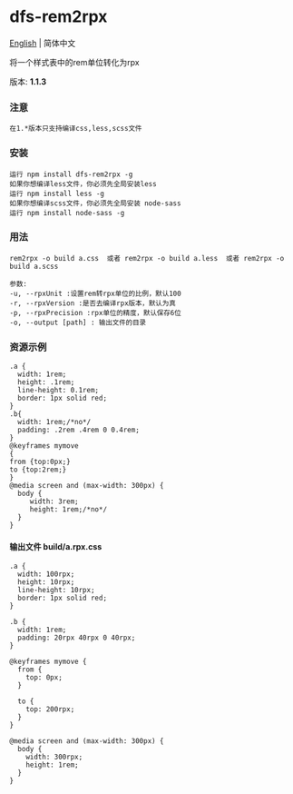 # dfs-rem2rpx
[English](./README.md) | 简体中文

将一个样式表中的rem单位转化为rpx

版本: **1.1.3**
### 注意 
    在1.*版本只支持编译css,less,scss文件

### 安装

    运行 npm install dfs-rem2rpx -g
    如果你想编译less文件，你必须先全局安装less
    运行 npm install less -g
    如果你想编译scss文件，你必须先全局安装 node-sass
    运行 npm install node-sass -g

### 用法

```
rem2rpx -o build a.css  或者 rem2rpx -o build a.less  或者 rem2rpx -o build a.scss

参数:
-u, --rpxUnit :设置rem转rpx单位的比例，默认100
-r, --rpxVersion :是否去编译rpx版本，默认为真
-p, --rpxPrecision :rpx单位的精度，默认保存6位
-o, --output [path] : 输出文件的目录 
```

### 资源示例


```
.a {
  width: 1rem;
  height: .1rem;
  line-height: 0.1rem;
  border: 1px solid red;
}
.b{
  width: 1rem;/*no*/
  padding: .2rem .4rem 0 0.4rem;
}
@keyframes mymove
{
from {top:0px;}
to {top:2rem;}
}
@media screen and (max-width: 300px) {
  body {
     width: 3rem;
     height: 1rem;/*no*/
  }
}
```

#### 输出文件  build/a.rpx.css

```
.a {
  width: 100rpx;
  height: 10rpx;
  line-height: 10rpx;
  border: 1px solid red;
}

.b {
  width: 1rem;
  padding: 20rpx 40rpx 0 40rpx;
}

@keyframes mymove {
  from {
    top: 0px;
  }

  to {
    top: 200rpx;
  }
}

@media screen and (max-width: 300px) {
  body {
    width: 300rpx;
    height: 1rem;
  }
}
```
